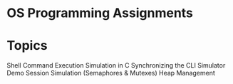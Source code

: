 # OS Programming Assignments

# Topics
  Shell Command Execution Simulation in C
  Synchronizing the CLI Simulator
  Demo Session Simulation (Semaphores & Mutexes)
  Heap Management
